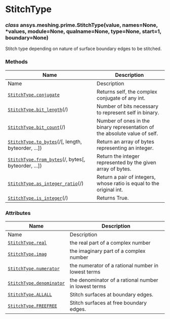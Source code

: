 # StitchType

<a id="ansys.meshing.prime.StitchType"></a>

### *class* ansys.meshing.prime.StitchType(value, names=None, \*values, module=None, qualname=None, type=None, start=1, boundary=None)

Stitch type depending on nature of surface boundary edges to be stitched.

<!-- !! processed by numpydoc !! -->

### Methods

| Name | Description |
|-----------------------------------------------------------------------------------------------------------------------------------------------|----------------------------------------------------------------------------|
| Name | Description |
| [`StitchType.conjugate`](ansys.meshing.prime.StitchType.conjugate.md#ansys.meshing.prime.StitchType.conjugate)                                | Returns self, the complex conjugate of any int.                            |
| [`StitchType.bit_length`](ansys.meshing.prime.StitchType.bit_length.md#ansys.meshing.prime.StitchType.bit_length)(/)                          | Number of bits necessary to represent self in binary.                      |
| [`StitchType.bit_count`](ansys.meshing.prime.StitchType.bit_count.md#ansys.meshing.prime.StitchType.bit_count)(/)                             | Number of ones in the binary representation of the absolute value of self. |
| [`StitchType.to_bytes`](ansys.meshing.prime.StitchType.to_bytes.md#ansys.meshing.prime.StitchType.to_bytes)(/[, length, byteorder, ...])      | Return an array of bytes representing an integer.                          |
| [`StitchType.from_bytes`](ansys.meshing.prime.StitchType.from_bytes.md#ansys.meshing.prime.StitchType.from_bytes)(/, bytes[, byteorder, ...]) | Return the integer represented by the given array of bytes.                |
| [`StitchType.as_integer_ratio`](ansys.meshing.prime.StitchType.as_integer_ratio.md#ansys.meshing.prime.StitchType.as_integer_ratio)(/)        | Return a pair of integers, whose ratio is equal to the original int.       |
| [`StitchType.is_integer`](ansys.meshing.prime.StitchType.is_integer.md#ansys.meshing.prime.StitchType.is_integer)(/)                          | Returns True.                                                              |

### Attributes

| Name | Description |
|----------------------------------------------------------------------------------------------------------------------|------------------------------------------------------|
| Name | Description |
| [`StitchType.real`](ansys.meshing.prime.StitchType.real.md#ansys.meshing.prime.StitchType.real)                      | the real part of a complex number                    |
| [`StitchType.imag`](ansys.meshing.prime.StitchType.imag.md#ansys.meshing.prime.StitchType.imag)                      | the imaginary part of a complex number               |
| [`StitchType.numerator`](ansys.meshing.prime.StitchType.numerator.md#ansys.meshing.prime.StitchType.numerator)       | the numerator of a rational number in lowest terms   |
| [`StitchType.denominator`](ansys.meshing.prime.StitchType.denominator.md#ansys.meshing.prime.StitchType.denominator) | the denominator of a rational number in lowest terms |
| [`StitchType.ALLALL`](ansys.meshing.prime.StitchType.ALLALL.md#ansys.meshing.prime.StitchType.ALLALL)                | Stitch surfaces at boundary edges.                   |
| [`StitchType.FREEFREE`](ansys.meshing.prime.StitchType.FREEFREE.md#ansys.meshing.prime.StitchType.FREEFREE)          | Stitch surfaces at free boundary edges.              |
<!-- vale on -->